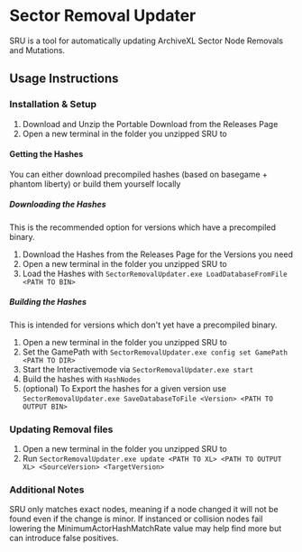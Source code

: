 # Sector Removal Updater

SRU is a tool for automatically updating ArchiveXL Sector Node Removals and Mutations.

## Usage Instructions
### Installation & Setup
1. Download and Unzip the Portable Download from the Releases Page
2. Open a new terminal in the folder you unzipped SRU to
#### Getting the Hashes
You can either download precompiled hashes (based on basegame + phantom liberty) or build them yourself locally
##### Downloading the Hashes
This is the recommended option for versions which have a precompiled binary.
1. Download the Hashes from the Releases Page for the Versions you need
2. Open a new terminal in the folder you unzipped SRU to
3. Load the Hashes with `SectorRemovalUpdater.exe LoadDatabaseFromFile <PATH TO BIN>`
##### Building the Hashes
This is intended for versions which don't yet have a precompiled binary.
1. Open a new terminal in the folder you unzipped SRU to
2. Set the GamePath with `SectorRemovalUpdater.exe config set GamePath <PATH TO DIR>`
3. Start the Interactivemode via `SectorRemovalUpdater.exe start`
4. Build the hashes with `HashNodes`
5. (optional) To Export the hashes for a given version use `SectorRemovalUpdater.exe SaveDatabaseToFile <Version> <PATH TO OUTPUT BIN>`
### Updating Removal files
1. Open a new terminal in the folder you unzipped SRU to
2. Run `SectorRemovalUpdater.exe update <PATH TO XL> <PATH TO OUTPUT XL> <SourceVersion> <TargetVersion>`

### Additional Notes
SRU only matches exact nodes, meaning if a node changed it will not be found even if the change is minor.
If instanced or collision nodes fail lowering the MinimumActorHashMatchRate value may help find more but can introduce false positives.
